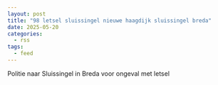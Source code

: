```yaml
---
layout: post
title: "98 letsel sluissingel nieuwe haagdijk sluissingel breda"
date: 2025-05-20
categories: 
  - rss
tags: 
  - feed
---
```


Politie naar Sluissingel in Breda voor ongeval met letsel
